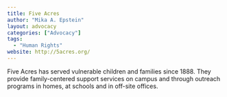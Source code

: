 ```yaml
---
title: Five Acres
author: "Mika A. Epstein"
layout: advocacy
categories: ["Advocacy"]
tags:
  - "Human Rights"
website: http://5acres.org/
---
```


Five Acres has served vulnerable children and families since 1888. They provide family-centered support services on campus and through outreach programs in homes, at schools and in off-site offices.
